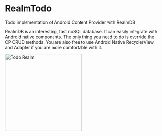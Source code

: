 # RealmTodo
Todo implementation of Android Content Provider with RealmDB

RealmDB is an interesting, fast noSQL database. It can easily integrate with Android native components. The only thing you need to do is override the CP CRUD methods. You are also free to use Android Native RecyclerView and Adapter if you are more comfortable with it.


<div align="left">
        <img width="250px" src="https://s1.postimg.org/1v9lswxqfj/realmdb.png" alt="Todo Realm" title="Realm Todo"</img>
</div>
